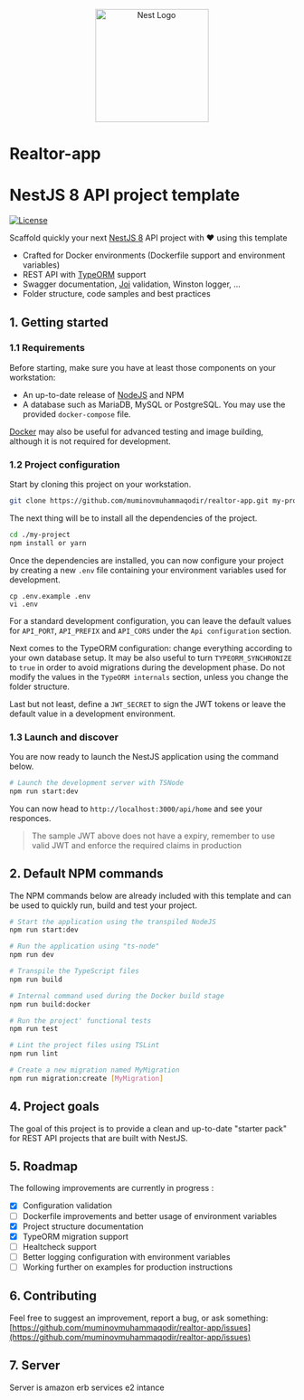<p align="center">
  <a href="http://nestjs.com/" target="blank"><img src="https://nestjs.com/img/logo-small.svg" width="200" alt="Nest Logo" /></a>
</p>


# Realtor-app


# NestJS 8 API project template

[![License](https://img.shields.io/github/license/saluki/nestjs-template.svg)](https://github.com/saluki/nestjs-template/blob/master/LICENSE)

Scaffold quickly your next [NestJS 8](https://nestjs.com/) API project with 
❤️ using this template

- Crafted for Docker environments (Dockerfile support and environment variables)
- REST API with [TypeORM](http://typeorm.io) support 
- Swagger documentation, [Joi](https://github.com/hapijs/joi) validation, Winston logger, ...
- Folder structure, code samples and best practices

## 1. Getting started

### 1.1 Requirements

Before starting, make sure you have at least those components on your workstation:

- An up-to-date release of [NodeJS](https://nodejs.org/) and NPM
- A database such as MariaDB, MySQL or PostgreSQL. You may use the provided `docker-compose` file.

[Docker](https://www.docker.com/) may also be useful for advanced testing and image building, although it is not required for development.

### 1.2 Project configuration

Start by cloning this project on your workstation.

``` sh
git clone https://github.com/muminovmuhammaqodir/realtor-app.git my-project
```

The next thing will be to install all the dependencies of the project.

```sh
cd ./my-project
npm install or yarn
```

Once the dependencies are installed, you can now configure your project by creating a new `.env` file containing your environment variables used for development.

```
cp .env.example .env
vi .env
```

For a standard development configuration, you can leave the default values for `API_PORT`, `API_PREFIX` and `API_CORS` under the `Api configuration` section.

Next comes to the TypeORM configuration: change everything according to your own database setup. It may be also useful to turn `TYPEORM_SYNCHRONIZE` to `true` in order to avoid migrations during the development phase. Do not modify the values in the `TypeORM internals` section, unless you change the folder structure.

Last but not least, define a `JWT_SECRET` to sign the JWT tokens or leave the default value in a development environment.

### 1.3 Launch and discover

You are now ready to launch the NestJS application using the command below.

```sh
# Launch the development server with TSNode
npm run start:dev
```

You can now head to `http://localhost:3000/api/home` and see your responces.

> The sample JWT above does not have a expiry, remember to use valid JWT and enforce the required claims in production

## 2. Default NPM commands

The NPM commands below are already included with this template and can be used to quickly run, build and test your project.

```sh
# Start the application using the transpiled NodeJS
npm run start:dev

# Run the application using "ts-node"
npm run dev

# Transpile the TypeScript files
npm run build

# Internal command used during the Docker build stage
npm run build:docker

# Run the project' functional tests
npm run test

# Lint the project files using TSLint
npm run lint

# Create a new migration named MyMigration
npm run migration:create [MyMigration]

```

## 4. Project goals

The goal of this project is to provide a clean and up-to-date "starter pack" for REST API projects that are built with NestJS.

## 5. Roadmap

The following improvements are currently in progress : 

- [x] Configuration validation
- [ ] Dockerfile improvements and better usage of environment variables
- [x] Project structure documentation
- [x] TypeORM migration support
- [ ] Healtcheck support
- [ ] Better logging configuration with environment variables
- [ ] Working further on examples for production instructions

## 6. Contributing

Feel free to suggest an improvement, report a bug, or ask something: [https://github.com/muminovmuhammaqodir/realtor-app/issues](https://github.com/muminovmuhammaqodir/realtor-app/issues)

## 7. Server

Server is amazon erb services e2 intance

